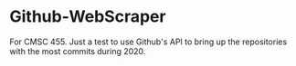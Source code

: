 # Github-WebScraper
For CMSC 455. Just a test to use Github's API to bring up the repositories with the most commits during 2020. 
